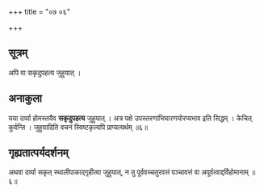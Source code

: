 +++
title = "०७ ०६"

+++
## सूत्रम्
अपि वा सकृदुपहत्य जुहुयात् ।

## अनाकुला
यया दर्व्या होमस्तयैव **सकृदुपहत्य** जुहुयात् ।
अत्र पक्षे उपस्तरणाभिघारणयोरप्यभाव इति सिद्धम् ।
केचित् कुर्वन्ति ।
जुहुयादिति वचनं स्विष्टकृत्यपि प्राप्यत्यर्थम् ॥६॥

## गृह्यतात्पर्यदर्शनम्
अथवा दर्व्या सकृत् स्थालीपाकाद्गृहीत्वा जुहुयात्, न तु पूर्ववच्चतुरवत्तं पञ्चावत्तं वा अपूर्वत्वाद्दर्विहोमानाम् ॥६॥
